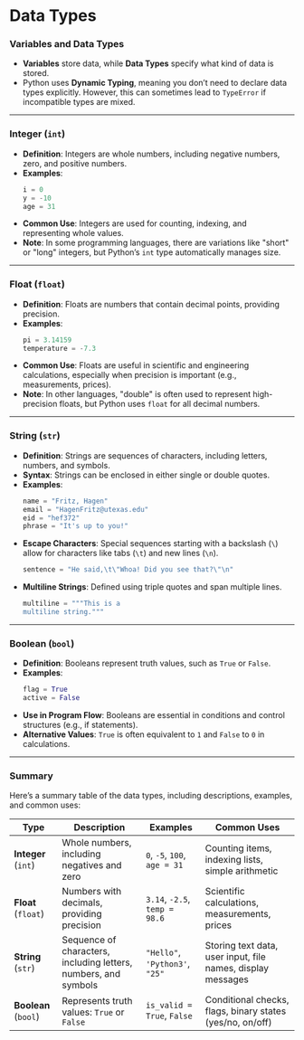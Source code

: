 # Data Types

### Variables and Data Types
- **Variables** store data, while **Data Types** specify what kind of data is stored.
- Python uses **Dynamic Typing**, meaning you don’t need to declare data types explicitly. However, this can sometimes lead to `TypeError` if incompatible types are mixed.

---

### Integer (`int`)
- **Definition**: Integers are whole numbers, including negative numbers, zero, and positive numbers.
- **Examples**:
  ```python
  i = 0
  y = -10
  age = 31
  ```
- **Common Use**: Integers are used for counting, indexing, and representing whole values.
- **Note**: In some programming languages, there are variations like "short" or "long" integers, but Python’s `int` type automatically manages size.

---

### Float (`float`)
- **Definition**: Floats are numbers that contain decimal points, providing precision.
- **Examples**:
  ```python
  pi = 3.14159
  temperature = -7.3
  ```
- **Common Use**: Floats are useful in scientific and engineering calculations, especially when precision is important (e.g., measurements, prices).
- **Note**: In other languages, "double" is often used to represent high-precision floats, but Python uses `float` for all decimal numbers.

---

### String (`str`)
- **Definition**: Strings are sequences of characters, including letters, numbers, and symbols.
- **Syntax**: Strings can be enclosed in either single or double quotes.
- **Examples**:
  ```python
  name = "Fritz, Hagen"
  email = "HagenFritz@utexas.edu"
  eid = "hef372"
  phrase = "It's up to you!"
  ```
- **Escape Characters**: Special sequences starting with a backslash (`\`) allow for characters like tabs (`\t`) and new lines (`\n`).
  ```python
  sentence = "He said,\t\"Whoa! Did you see that?\"\n"
  ```
- **Multiline Strings**: Defined using triple quotes and span multiple lines.
  ```python
  multiline = """This is a
  multiline string."""
  ```

---

### Boolean (`bool`)
- **Definition**: Booleans represent truth values, such as `True` or `False`.
- **Examples**:
  ```python
  flag = True
  active = False
  ```
- **Use in Program Flow**: Booleans are essential in conditions and control structures (e.g., if statements).
- **Alternative Values**: `True` is often equivalent to `1` and `False` to `0` in calculations.

---

### Summary
Here’s a summary table of the data types, including descriptions, examples, and common uses:

| **Type**     | **Description**                            | **Examples**                         | **Common Uses**                             |
|--------------|-------------------------------------------|--------------------------------------|---------------------------------------------|
| **Integer** (`int`) | Whole numbers, including negatives and zero | `0`, `-5`, `100`, `age = 31`       | Counting items, indexing lists, simple arithmetic |
| **Float** (`float`) | Numbers with decimals, providing precision | `3.14`, `-2.5`, `temp = 98.6`      | Scientific calculations, measurements, prices |
| **String** (`str`)  | Sequence of characters, including letters, numbers, and symbols | `"Hello"`, `'Python3'`, `"25"`     | Storing text data, user input, file names, display messages |
| **Boolean** (`bool`) | Represents truth values: `True` or `False` | `is_valid = True`, `False`         | Conditional checks, flags, binary states (yes/no, on/off) |
